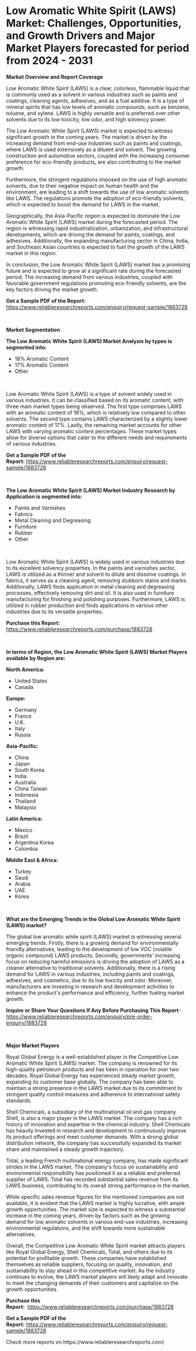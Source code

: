 <p><h1>Low Aromatic White Spirit (LAWS) Market: Challenges, Opportunities, and Growth Drivers and Major Market Players forecasted for period from 2024 - 2031</h1></p><p><strong>Market Overview and Report Coverage</strong></p>
<p><p>Low Aromatic White Spirit (LAWS) is a clear, colorless, flammable liquid that is commonly used as a solvent in various industries such as paints and coatings, cleaning agents, adhesives, and as a fuel additive. It is a type of mineral spirits that has low levels of aromatic compounds, such as benzene, toluene, and xylene. LAWS is highly versatile and is preferred over other solvents due to its low toxicity, low odor, and high solvency power.</p><p>The Low Aromatic White Spirit (LAWS) market is expected to witness significant growth in the coming years. The market is driven by the increasing demand from end-use industries such as paints and coatings, where LAWS is used extensively as a diluent and solvent. The growing construction and automotive sectors, coupled with the increasing consumer preference for eco-friendly products, are also contributing to the market growth.</p><p>Furthermore, the stringent regulations imposed on the use of high aromatic solvents, due to their negative impact on human health and the environment, are leading to a shift towards the use of low aromatic solvents like LAWS. The regulations promote the adoption of eco-friendly solvents, which is expected to boost the demand for LAWS in the market.</p><p>Geographically, the Asia-Pacific region is expected to dominate the Low Aromatic White Spirit (LAWS) market during the forecasted period. The region is witnessing rapid industrialization, urbanization, and infrastructural developments, which are driving the demand for paints, coatings, and adhesives. Additionally, the expanding manufacturing sector in China, India, and Southeast Asian countries is expected to fuel the growth of the LAWS market in this region.</p><p>In conclusion, the Low Aromatic White Spirit (LAWS) market has a promising future and is expected to grow at a significant rate during the forecasted period. The increasing demand from various industries, coupled with favorable government regulations promoting eco-friendly solvents, are the key factors driving the market growth.</p></p>
<p><strong>Get a Sample PDF of the Report:</strong> <a href="https://www.reliableresearchreports.com/enquiry/request-sample/1883728">https://www.reliableresearchreports.com/enquiry/request-sample/1883728</a></p>
<p>&nbsp;</p>
<p><strong>Market Segmentation</strong></p>
<p><strong>The Low Aromatic White Spirit (LAWS) Market Analysis by types is segmented into:</strong></p>
<p><ul><li>18% Aromatic Content</li><li>17% Aromatic Content</li><li>Other</li></ul></p>
<p>&nbsp;</p>
<p><p>Low Aromatic White Spirit (LAWS) is a type of solvent widely used in various industries. It can be classified based on its aromatic content, with three main market types being observed. The first type comprises LAWS with an aromatic content of 18%, which is relatively low compared to other solvents. The second type contains LAWS characterized by a slightly lower aromatic content of 17%. Lastly, the remaining market accounts for other LAWS with varying aromatic content percentages. These market types allow for diverse options that cater to the different needs and requirements of various industries.</p></p>
<p><strong>Get a Sample PDF of the Report:</strong>&nbsp;<a href="https://www.reliableresearchreports.com/enquiry/request-sample/1883728">https://www.reliableresearchreports.com/enquiry/request-sample/1883728</a></p>
<p>&nbsp;</p>
<p><strong>The Low Aromatic White Spirit (LAWS) Market Industry Research by Application is segmented into:</strong></p>
<p><ul><li>Paints and Varnishes</li><li>Fabrics</li><li>Metal Cleaning and Degreasing</li><li>Furniture</li><li>Rubber</li><li>Other</li></ul></p>
<p>&nbsp;</p>
<p><p>Low Aromatic White Spirit (LAWS) is widely used in various industries due to its excellent solvency properties. In the paints and varnishes sector, LAWS is utilized as a thinner and solvent to dilute and dissolve coatings. In fabrics, it serves as a cleaning agent, removing stubborn stains and marks. Additionally, LAWS finds application in metal cleaning and degreasing processes, effectively removing dirt and oil. It is also used in furniture manufacturing for finishing and polishing purposes. Furthermore, LAWS is utilized in rubber production and finds applications in various other industries due to its versatile properties.</p></p>
<p><strong>Purchase this Report:</strong>&nbsp; <a href="https://www.reliableresearchreports.com/purchase/1883728">https://www.reliableresearchreports.com/purchase/1883728</a></p>
<p>&nbsp;</p>
<p><strong>In terms of Region, the Low Aromatic White Spirit (LAWS) Market Players available by Region are:</strong></p>
<p>
    <p> <strong> North America: </strong>
        <ul>
            <li>United States</li>
            <li>Canada</li>
        </ul>
        </p> 
    <p> <strong> Europe: </strong>
        <ul>
            <li>Germany</li>
            <li>France</li>
            <li>U.K.</li>
            <li>Italy</li>
            <li>Russia</li>
        </ul>
        </p> 
    <p> <strong> Asia-Pacific: </strong>
        <ul>
            <li>China</li>
            <li>Japan</li>
            <li>South Korea</li>
            <li>India</li>
            <li>Australia</li>
            <li>China Taiwan</li>
            <li>Indonesia</li>
            <li>Thailand</li>
            <li>Malaysia</li>
        </ul>
        </p> 
    <p> <strong> Latin America: </strong>
        <ul>
            <li>Mexico</li>
            <li>Brazil</li>
            <li>Argentina Korea</li>
            <li>Colombia</li>
        </ul>
        </p> 
    <p> <strong> Middle East & Africa: </strong>
        <ul>
            <li>Turkey</li>
            <li>Saudi</li>
            <li>Arabia</li>
            <li>UAE</li>
            <li>Korea</li>
        </ul>
    </p>
    </p>
<p>&nbsp;</p>
<p><strong>What are the Emerging Trends in the Global Low Aromatic White Spirit (LAWS) market?</strong></p>
<p><p>The global low aromatic white spirit (LAWS) market is witnessing several emerging trends. Firstly, there is a growing demand for environmentally friendly alternatives, leading to the development of low VOC (volatile organic compound) LAWS products. Secondly, governments' increasing focus on reducing harmful emissions is driving the adoption of LAWS as a cleaner alternative to traditional solvents. Additionally, there is a rising demand for LAWS in various industries, including paints and coatings, adhesives, and cosmetics, due to its low toxicity and odor. Moreover, manufacturers are investing in research and development activities to enhance the product's performance and efficiency, further fueling market growth.</p></p>
<p><strong>Inquire or Share Your Questions If Any Before Purchasing This Report</strong>- <a href="https://www.reliableresearchreports.com/enquiry/pre-order-enquiry/1883728">https://www.reliableresearchreports.com/enquiry/pre-order-enquiry/1883728</a></p>
<p>&nbsp;</p>
<p><strong>Major Market Players</strong></p>
<p><p>Royal Global Energy is a well-established player in the Competitive Low Aromatic White Spirit (LAWS) market. The company is renowned for its high-quality petroleum products and has been in operation for over two decades. Royal Global Energy has experienced steady market growth, expanding its customer base globally. The company has been able to maintain a strong presence in the LAWS market due to its commitment to stringent quality control measures and adherence to international safety standards.</p><p>Shell Chemicals, a subsidiary of the multinational oil and gas company Shell, is also a major player in the LAWS market. The company has a rich history of innovation and expertise in the chemical industry. Shell Chemicals has heavily invested in research and development to continuously improve its product offerings and meet customer demands. With a strong global distribution network, the company has successfully expanded its market share and maintained a steady growth trajectory.</p><p>Total, a leading French multinational energy company, has made significant strides in the LAWS market. The company's focus on sustainability and environmental responsibility has positioned it as a reliable and preferred supplier of LAWS. Total has recorded substantial sales revenue from its LAWS business, contributing to its overall strong performance in the market.</p><p>While specific sales revenue figures for the mentioned companies are not available, it is evident that the LAWS market is highly lucrative, with ample growth opportunities. The market size is expected to witness a substantial increase in the coming years, driven by factors such as the growing demand for low aromatic solvents in various end-use industries, increasing environmental regulations, and the shift towards more sustainable alternatives.</p><p>Overall, the Competitive Low Aromatic White Spirit market attracts players like Royal Global Energy, Shell Chemicals, Total, and others due to its potential for profitable growth. These companies have established themselves as reliable suppliers, focusing on quality, innovation, and sustainability to stay ahead in this competitive market. As the industry continues to evolve, the LAWS market players will likely adapt and innovate to meet the changing demands of their customers and capitalize on the growth opportunities.</p></p>
<p><strong>Purchase this Report:</strong>&nbsp;&nbsp;<a href="https://www.reliableresearchreports.com/purchase/1883728">https://www.reliableresearchreports.com/purchase/1883728</a></p>
<p></p>
<p><strong>Get a Sample PDF of the Report:</strong>&nbsp;<a href="https://www.reliableresearchreports.com/enquiry/request-sample/1883728">https://www.reliableresearchreports.com/enquiry/request-sample/1883728</a></p>
<p>Check more reports on https://www.reliableresearchreports.com/</p>